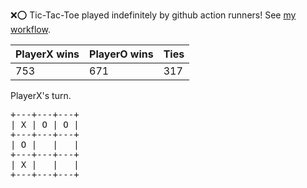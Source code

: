 :x::o: Tic-Tac-Toe played indefinitely by github action runners! See [my workflow](.github/workflows/play.yaml).

|PlayerX wins|PlayerO wins|Ties|
|-|-|-|
|753|671|317|

PlayerX's turn.

<pre>
+---+---+---+
| X | O | O |
+---+---+---+
| O |   |   |
+---+---+---+
| X |   |   |
+---+---+---+
</pre>